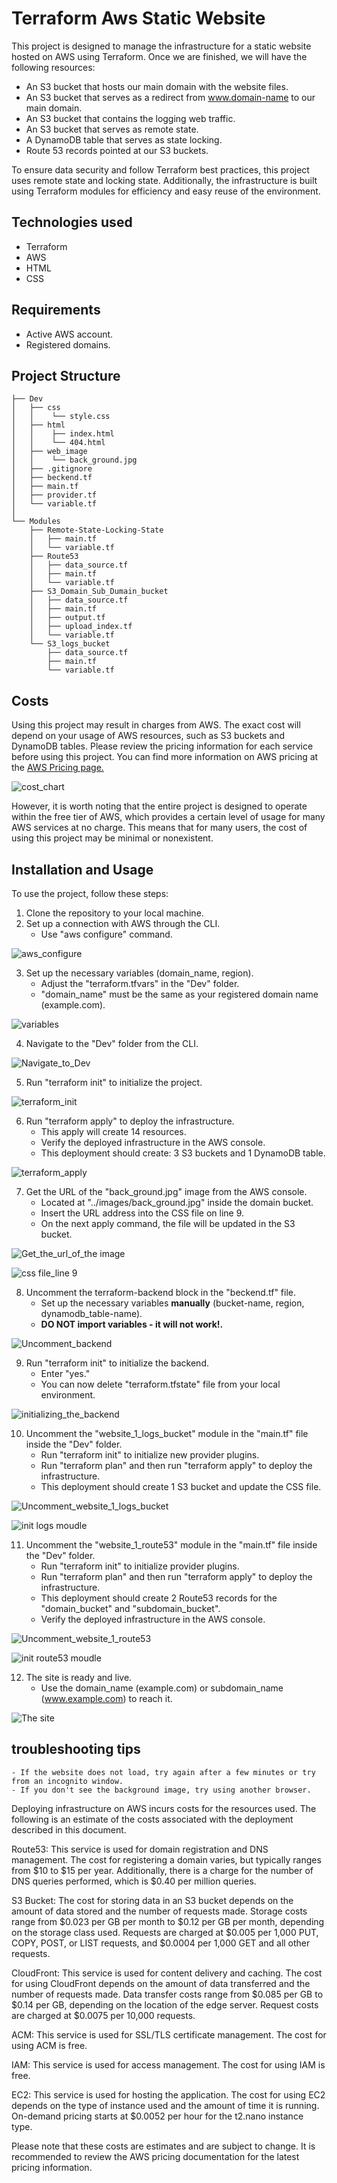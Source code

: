 # Terraform Aws Static Website
This project is designed to manage the infrastructure for a static website hosted on AWS using Terraform. Once we are finished, we will have the following resources:

- An S3 bucket that hosts our main domain with the website files.
- An S3 bucket that serves as a redirect from www.domain-name to our main domain.
- An S3 bucket that contains the logging web traffic.
- An S3 bucket that serves as remote state.
- A DynamoDB table that serves as state locking.
- Route 53 records pointed at our S3 buckets.

To ensure data security and follow Terraform best practices, this project uses remote state and locking state. Additionally, the infrastructure is built using Terraform modules for efficiency and easy reuse of the environment.
## Technologies used
- Terraform
- AWS
- HTML
- CSS

## Requirements
- Active AWS account.
- Registered domains.
## Project Structure
~~~
├── Dev
│   ├── css
│   │    └── style.css
│   ├── html 
│   │    ├── index.html
│   │    └── 404.html
│   ├── web_image 
│   │    └── back_ground.jpg
│   ├── .gitignore
│   ├── beckend.tf
│   ├── main.tf
│   ├── provider.tf
│   └── variable.tf
│   
└── Modules
    ├── Remote-State-Locking-State
    │   ├── main.tf
    │   └── variable.tf
    ├── Route53
    │   ├── data_source.tf
    │   ├── main.tf
    │   └── variable.tf
    ├── S3_Domain_Sub_Dumain_bucket
    │   ├── data_source.tf
    │   ├── main.tf
    │   ├── output.tf
    │   ├── upload_index.tf
    │   └── variable.tf
    └── S3_logs_bucket
        ├── data_source.tf
        ├── main.tf
        └── variable.tf
~~~
<!-- ## Features -->
## Costs
Using this project may result in charges from AWS. The exact cost will depend on your usage of AWS resources, such as S3 buckets and DynamoDB tables. Please review the pricing information for each service before using this project. You can find more information on AWS pricing at the [AWS Pricing page.](https://aws.amazon.com/pricing/?aws-products-pricing.sort-by=item.additionalFields.productNameLowercase&aws-products-pricing.sort-order=asc&awsf.Free%20Tier%20Type=*all&awsf.tech-category=*all)

![cost_chart](https://user-images.githubusercontent.com/111339448/224671612-97d1afca-e50f-4dc3-a548-51d5dc3c6377.png)

However, it is worth noting that the entire project is designed to operate within the free tier of AWS, which provides a certain level of usage for many AWS services at no charge. This means that for many users, the cost of using this project may be minimal or nonexistent.

## Installation and Usage
To use the project, follow these steps:

1. Clone the repository to your local machine.
2. Set up a connection with AWS through the CLI.
    - Use "aws configure" command.

![aws_configure](https://user-images.githubusercontent.com/111339448/224536024-c1b4a3f8-7498-4144-a5f4-e0c5560fc40d.png)

3. Set up the necessary variables (domain_name, region).
    - Adjust the "terraform.tfvars" in the "Dev" folder.
    - "domain_name" must be the same as your registered domain name (example.com).

![variables](https://user-images.githubusercontent.com/111339448/224536160-f10ef14f-e5a9-4f64-a258-18125231e528.png)

4. Navigate to the "Dev" folder from the CLI.

![Navigate_to_Dev](https://user-images.githubusercontent.com/111339448/224536222-ffa2798a-5550-4759-a225-36dafbd71f10.png)

5. Run "terraform init" to initialize the project.

![terraform_init](https://user-images.githubusercontent.com/111339448/224535918-a02707dd-8938-48f4-84e3-7b1ed760fc68.png)

6. Run "terraform apply" to deploy the infrastructure.
   - This apply will create 14 resources.
   - Verify the deployed infrastructure in the AWS console.
   - This deployment should create: 3 S3 buckets and 1 DynamoDB table.

![terraform_apply](https://user-images.githubusercontent.com/111339448/224536471-7e3b9a34-7762-45a9-bb22-4a19aa831b49.png)

7. Get the URL of the "back_ground.jpg" image from the AWS console.
    - Located at "../images/back_ground.jpg" inside the domain bucket.
    - Insert the URL address into the CSS file on line 9.
    - On the next apply command, the file will be updated in the S3 bucket.

![Get_the_url_of_the image](https://user-images.githubusercontent.com/111339448/224537669-4334bb5a-c9df-42d0-a7d1-2c90df8f69e0.png)

![css file_line 9](https://user-images.githubusercontent.com/111339448/224538064-e02ca03b-6051-4070-b47c-2c7ba474475f.png)

8. Uncomment the terraform-backend block in the "beckend.tf" file.
    - Set up the necessary variables **manually** (bucket-name, region, dynamodb_table-name).
    - **DO NOT import variables - it will not work!.**

![Uncomment_backend](https://user-images.githubusercontent.com/111339448/224539380-513d3ced-efeb-4240-b8b6-7873e4259bad.gif)

9. Run "terraform init" to initialize the backend.
    - Enter "yes."
    - You can now delete "terraform.tfstate" file from your local environment.
    
![initializing_the_backend](https://user-images.githubusercontent.com/111339448/224539677-0cff9211-9bb6-4683-a21d-b59592fbf8df.png)
   
10. Uncomment the "website_1_logs_bucket" module in the "main.tf" file inside the "Dev" folder.
    - Run "terraform init" to initialize new provider plugins.
    - Run "terraform plan" and then run "terraform apply" to deploy the infrastructure.
    - This deployment should create 1 S3 bucket and update the CSS file.

![Uncomment_website_1_logs_bucket](https://user-images.githubusercontent.com/111339448/224539913-12fb20a3-2e6f-41db-9dae-17fa70223594.gif)

![init logs moudle](https://user-images.githubusercontent.com/111339448/224625130-e31ae528-8763-458b-ab9c-ed69211a6c04.png)

11. Uncomment the "website_1_route53" module in the "main.tf" file inside the "Dev" folder.
    - Run "terraform init" to initialize provider plugins.
    - Run "terraform plan" and then run "terraform apply" to deploy the infrastructure.
    - This deployment should create 2 Route53 records for the "domain_bucket" and "subdomain_bucket".
    - Verify the deployed infrastructure in the AWS console.

![Uncomment_website_1_route53](https://user-images.githubusercontent.com/111339448/224540383-cf158668-bd22-4b9f-bdb6-4d6c09d9cc8c.gif)

![init route53 moudle ](https://user-images.githubusercontent.com/111339448/224540711-491a0317-1522-402b-b984-c9a26616629b.png)

12. The site is ready and live.
    - Use the domain_name (example.com) or subdomain_name (www.example.com) to reach it.

![The site](https://user-images.githubusercontent.com/111339448/224541029-b9bd640d-43cc-4d55-8d0d-1b9cf17c86e2.png)

## troubleshooting tips

    - If the website does not load, try again after a few minutes or try from an incognito window.
    - If you don't see the background image, try using another browser.





Deploying infrastructure on AWS incurs costs for the resources used. The following is an estimate of the costs associated with the deployment described in this document.

Route53: This service is used for domain registration and DNS management. The cost for registering a domain varies, but typically ranges from $10 to $15 per year. Additionally, there is a charge for the number of DNS queries performed, which is $0.40 per million queries.

S3 Bucket: The cost for storing data in an S3 bucket depends on the amount of data stored and the number of requests made. Storage costs range from $0.023 per GB per month to $0.12 per GB per month, depending on the storage class used. Requests are charged at $0.005 per 1,000 PUT, COPY, POST, or LIST requests, and $0.0004 per 1,000 GET and all other requests.

CloudFront: This service is used for content delivery and caching. The cost for using CloudFront depends on the amount of data transferred and the number of requests made. Data transfer costs range from $0.085 per GB to $0.14 per GB, depending on the location of the edge server. Request costs are charged at $0.0075 per 10,000 requests.

ACM: This service is used for SSL/TLS certificate management. The cost for using ACM is free.

IAM: This service is used for access management. The cost for using IAM is free.

EC2: This service is used for hosting the application. The cost for using EC2 depends on the type of instance used and the amount of time it is running. On-demand pricing starts at $0.0052 per hour for the t2.nano instance type.

Please note that these costs are estimates and are subject to change. It is recommended to review the AWS pricing documentation for the latest pricing information.